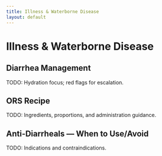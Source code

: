 ```yaml
---
title: Illness & Waterborne Disease
layout: default
---
```


# Illness & Waterborne Disease

## Diarrhea Management
TODO: Hydration focus; red flags for escalation.

## ORS Recipe
TODO: Ingredients, proportions, and administration guidance.

## Anti-Diarrheals — When to Use/Avoid
TODO: Indications and contraindications.
